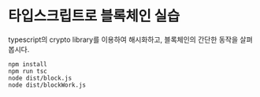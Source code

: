 # 타입스크립트로 블록체인 실습

typescript의 crypto library를 이용하여 해시화하고,
블록체인의 간단한 동작을 살펴봅시다.

```angular2html
npm install
npm run tsc
node dist/block.js
node dist/blockWork.js
```